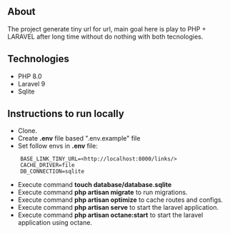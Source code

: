 ## About

The project generate tiny url for url, main goal here is play to PHP + LARAVEL after long time without do nothing with both tecnologies.

## Technologies

- PHP 8.0
- Laravel 9
- Sqlite

## Instructions to run locally

- Clone.
- Create **.env** file based ".env.example" file
- Set follow envs in **.env** file:
```
    BASE_LINK_TINY_URL=<http://localhost:8000/links/>
    CACHE_DRIVER=file
    DB_CONNECTION=sqlite
```
- Execute command **touch database/database.sqlite** 
- Execute command **php artisan migrate** to run migrations.
- Execute command **php artisan optimize** to cache routes and configs.
- Execute command **php artisan serve** to start the laravel application.
- Execute command **php artisan octane:start** to start the laravel application using octane.